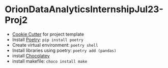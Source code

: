 # OrionDataAnalyticsInternshipJul23-Proj2

- [Cookie Cutter](https://github.com/khuyentran1401/data-science-template/tree/prefect-poetry) for project template
- Install [Poetry](https://python-poetry.org/docs/#installation): `pip install poetry`
- Create virtual environment: `poetry shell`
- Install libraries using poetry: `poetry add (pandas)`
- install [Chocolatey](https://chocolatey.org/install)
- install makefile: `choco install make`

